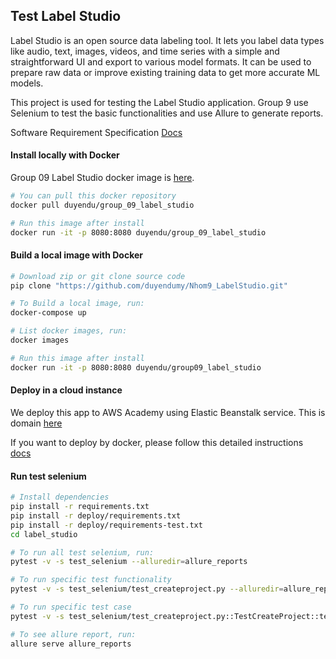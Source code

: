 ## Test Label Studio

Label Studio is an open source data labeling tool. It lets you label data types like audio, text, images, videos, and time series with a simple and straightforward UI and export to various model formats. It can be used to prepare raw data or improve existing training data to get more accurate ML models.

This project is used for testing the Label Studio application. Group 9 use Selenium to test the basic functionalities and use Allure to generate reports.

Software Requirement Specification [Docs](https://docs.google.com/document/d/1wH-JTws-e2QWNwUOfaP1agbtjZV4rkDm1Rp0unthgeo/edit?usp=sharing)

#### Install locally with Docker

Group 09 Label Studio docker image is [here](https://hub.docker.com/repository/docker/duyendu/group_09_label_studio).

```bash
# You can pull this docker repository
docker pull duyendu/group_09_label_studio

# Run this image after install
docker run -it -p 8080:8080 duyendu/group_09_label_studio
```

#### Build a local image with Docker

```bash
# Download zip or git clone source code
pip clone "https://github.com/duyendumy/Nhom9_LabelStudio.git"

# To Build a local image, run:
docker-compose up

# List docker images, run:
docker images

# Run this image after install
docker run -it -p 8080:8080 duyendu/group09_label_studio
```

#### Deploy in a cloud instance

We deploy this app to AWS Academy using Elastic Beanstalk service.
This is domain [here](http://testlabelstudio.us-east-1.elasticbeanstalk.com/)

If you want to deploy by docker, please follow this detailed instructions [docs](https://docs.google.com/document/d/1fw_0v-iWkRd5rYkOMR-NFacxEHoJWz-W/edit?usp=sharing&ouid=100172530492298207195&rtpof=true&sd=true)

#### Run test selenium

```bash
# Install dependencies
pip install -r requirements.txt
pip install -r deploy/requirements.txt
pip install -r deploy/requirements-test.txt
cd label_studio

# To run all test selenium, run:
pytest -v -s test_selenium --alluredir=allure_reports

# To run specific test functionality
pytest -v -s test_selenium/test_createproject.py --alluredir=allure_reports

# To run specific test case
pytest -v -s test_selenium/test_createproject.py::TestCreateProject::test_create_valid_project --alluredir=allure_reports

# To see allure report, run:
allure serve allure_reports
```
